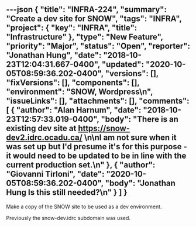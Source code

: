 ---json
{
  "title": "INFRA-224",
  "summary": "Create a dev site for SNOW",
  "tags": "INFRA",
  "project": {
    "key": "INFRA",
    "title": "Infrastructure"
  },
  "type": "New Feature",
  "priority": "Major",
  "status": "Open",
  "reporter": "Jonathan Hung",
  "date": "2018-10-23T12:04:31.667-0400",
  "updated": "2020-10-05T08:59:36.202-0400",
  "versions": [],
  "fixVersions": [],
  "components": [],
  "environment": "SNOW, Wordpress\n",
  "issueLinks": [],
  "attachments": [],
  "comments": [
    {
      "author": "Alan Harnum",
      "date": "2018-10-23T12:57:33.019-0400",
      "body": "There is an existing dev site at <https://snow-dev2.idrc.ocadu.ca/> \n\nI am not sure when it was set up but I'd presume it's for this purpose - it would need to be updated to be in line with the current production set.\n"
    },
    {
      "author": "Giovanni Tirloni",
      "date": "2020-10-05T08:59:36.202-0400",
      "body": "Jonathan Hung Is this still needed?\n"
    }
  ]
}
---
Make a copy of the SNOW site to be used as a dev environment.

Previously the snow-dev.idrc subdomain was used.

        